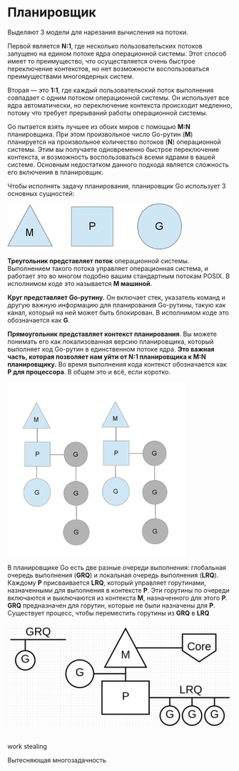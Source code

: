 # Планировщик

Выделяют 3 модели для нарезания вычисления на потоки. 

Первой является **N:1**, где несколько пользовательских потоков запущено на едином потоке ядра операционной системы. Этот способ имеет то преимущество, что осуществляется очень быстрое переключение контекстов, но нет возможности воспользоваться преимуществами многоядерных систем. 

Вторая — это **1:1**, где каждый пользовательский поток выполнения совпадает с одним потоком операционной системы. Он использует все ядра автоматически, но переключение контекста происходит медленно, потому что требует прерываний работы операционной системы.

Go пытается взять лучшее из обоих миров с помощью **М:N** планировщика. При этом произвольное число Go-рутин (**M**) планируется на произвольное количество потоков (**N**) операционной системы. Этим вы получаете одновременно быстрое переключение контекста, и возможность воспользоваться всеми ядрами в вашей системе. Основным недостатком данного подхода является сложность его включения в планировщик.  

 Чтобы исполнять задачу планирования, планировщик Go использует 3 основных сущностей:

![img](../media/go/scheduler_mpg.jpeg)

**Треугольник представляет поток** операционной системы. Выполнением такого потока управляет операционная система, и работает это во многом подобно вашим стандартным потокам POSIX. В исполнимом коде это называется **M машиной**.

**Круг представляет Go-рутину.** Он включает стек, указатель команд и другую важную информацию для планирования Go-рутины, такую как канал, который на ней может быть блокирован. В исполнимом коде это обозначается как **G**.

**Прямоугольник представляет контекст планирования**. Вы можете понимать его как локализованная версию планировщика, который выполняет код Go-рутин в единственном потоке ядра. **Это важная часть, которая позволяет нам уйти от N:1 планировщика к М:N планировщику.** Во время выполнения кода контекст обозначается как **P для процессора**. В общем это и всё, если коротко.

![img](../media/go/scheduler_mpg2.jpeg)



В планировщике Go есть две разные очереди выполнения: глобальная очередь выполнения (**GRQ**) и локальная очередь выполнения (**LRQ**). Каждому **P** присваивается **LRQ**, который управляет горутинами, назначенными для выполнения в контексте **P**. Эти горутины по очереди включаются и выключаются из контекста **M**, назначенного для этого **P**. **GRQ** предназначен для горутин, которые не были назначены для **P**. Существует процесс, чтобы переместить горутины из **GRQ** в **LRQ**

![img](../media/go/scheduler_grq_lrq.png)



##  

work stealing

Вытесняющая многозадачность